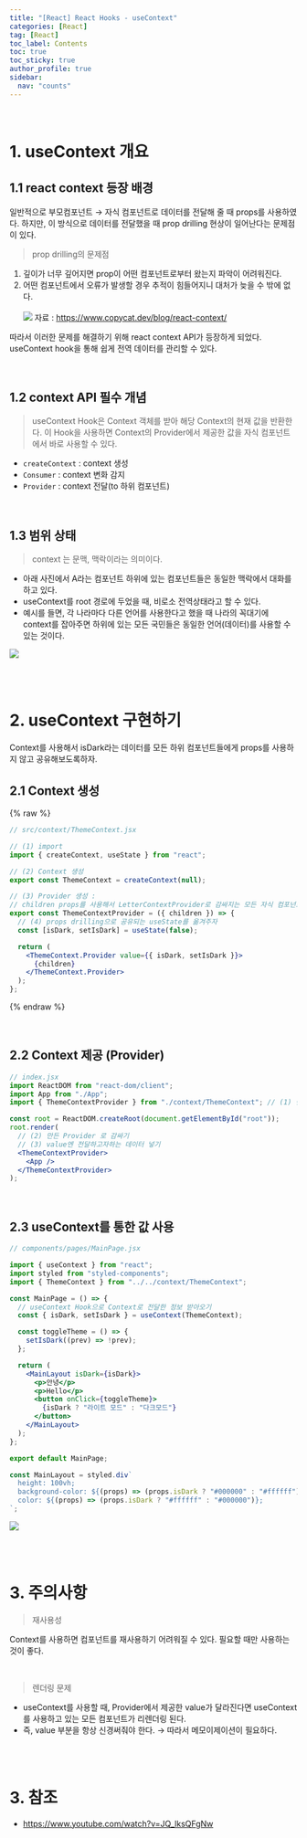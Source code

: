 ```yaml
---
title: "[React] React Hooks - useContext"
categories: [React]
tag: [React]
toc_label: Contents
toc: true
toc_sticky: true
author_profile: true
sidebar:
  nav: "counts"
---
```


<br>

# 1. useContext 개요

## 1.1 react context 등장 배경

일반적으로 부모컴포넌트 → 자식 컴포넌트로 데이터를 전달해 줄 때 props를 사용하였다. 하지만, 이 방식으로 데이터를 전달했을 때 prop drilling 현상이 일어난다는 문제점이 있다.

> prop drilling의 문제점

1. 깊이가 너무 깊어지면 prop이 어떤 컴포넌트로부터 왔는지 파악이 어려워진다.
2. 어떤 컴포넌트에서 오류가 발생할 경우 추적이 힘들어지니 대처가 늦을 수 밖에 없다.<br><br>
   ![](/assets/images/2024/2024-01-27-14-51-47.png)
   자료 : https://www.copycat.dev/blog/react-context/

따라서 이러한 문제를 해결하기 위해 react context API가 등장하게 되었다. useContext hook을 통해 쉽게 전역 데이터를 관리할 수 있다.

<br>

## 1.2 context API 필수 개념

> useContext Hook은 Context 객체를 받아 해당 Context의 현재 값을 반환한다. 이 Hook을 사용하면 Context의 Provider에서 제공한 값을 자식 컴포넌트에서 바로 사용할 수 있다.

- `createContext` : context 생성
- `Consumer` : context 변화 감지
- `Provider` : context 전달(to 하위 컴포넌트)

<br>

## 1.3 범위 상태

> context 는 문맥, 맥락이라는 의미이다.

- 아래 사진에서 A라는 컴포넌트 하위에 있는 컴포넌트들은 동일한 맥락에서 대화를 하고 있다.
- useContext를 root 경로에 두었을 때, 비로소 전역상태라고 할 수 있다.
- 예시를 들면, 각 나라마다 다른 언어를 사용한다고 했을 때 나라의 꼭대기에 context를 잡아주면 하위에 있는 모든 국민들은 동일한 언어(데이터)를 사용할 수 있는 것이다.

![](/assets/images/2024/2024-07-09-01-04-43.png)

<br><br>

# 2. useContext 구현하기

Context를 사용해서 isDark라는 데이터를 모든 하위 컴포넌트들에게 props를 사용하지 않고 공유해보도록하자.

## 2.1 Context 생성

{% raw %}

```jsx
// src/context/ThemeContext.jsx

// (1) import
import { createContext, useState } from "react";

// (2) Context 생성
export const ThemeContext = createContext(null);

// (3) Provider 생성 :
// children props를 사용해서 LetterContextProvider로 감싸지는 모든 자식 컴포넌트들이 value 값을 공유할 수 있도록 한다.
export const ThemeContextProvider = ({ children }) => {
  // (4) props drilling으로 공유되는 useState를 옮겨주자
  const [isDark, setIsDark] = useState(false);

  return (
    <ThemeContext.Provider value={{ isDark, setIsDark }}>
      {children}
    </ThemeContext.Provider>
  );
};
```

{% endraw %}

<br>

## 2.2 Context 제공 (Provider)

```jsx
// index.jsx
import ReactDOM from "react-dom/client";
import App from "./App";
import { ThemeContextProvider } from "./context/ThemeContext"; // (1) 만든 Context import

const root = ReactDOM.createRoot(document.getElementById("root"));
root.render(
  // (2) 만든 Provider 로 감싸기
  // (3) value엔 전달하고자하는 데이터 넣기
  <ThemeContextProvider>
    <App />
  </ThemeContextProvider>
);
```

<br>

## 2.3 useContext를 통한 값 사용

```jsx
// components/pages/MainPage.jsx

import { useContext } from "react";
import styled from "styled-components";
import { ThemeContext } from "../../context/ThemeContext";

const MainPage = () => {
  // useContext Hook으로 Context로 전달한 정보 받아오기
  const { isDark, setIsDark } = useContext(ThemeContext);

  const toggleTheme = () => {
    setIsDark((prev) => !prev);
  };

  return (
    <MainLayout isDark={isDark}>
      <p>안녕</p>
      <p>Hello</p>
      <button onClick={toggleTheme}>
        {isDark ? "라이트 모드" : "다크모드"}
      </button>
    </MainLayout>
  );
};

export default MainPage;

const MainLayout = styled.div`
  height: 100vh;
  background-color: ${(props) => (props.isDark ? "#000000" : "#ffffff")};
  color: ${(props) => (props.isDark ? "#ffffff" : "#000000")};
`;
```

![](/assets/images/2024/2024-07-09-02-44-54.png)

<br><br>

# 3. 주의사항

> 재사용성

Context를 사용하면 컴포넌트를 재사용하기 어려워질 수 있다. 필요할 때만 사용하는 것이 좋다.

<br>

> 렌더링 문제

- useContext를 사용할 때, Provider에서 제공한 value가 달라진다면 useContext를 사용하고 있는 모든 컴포넌트가 리렌더링 된다.
- 즉, value 부분을 항상 신경써줘야 한다. → 따라서 메모이제이션이 필요하다.

<br><br>

# 3. 참조

- https://www.youtube.com/watch?v=JQ_lksQFgNw

<br>
